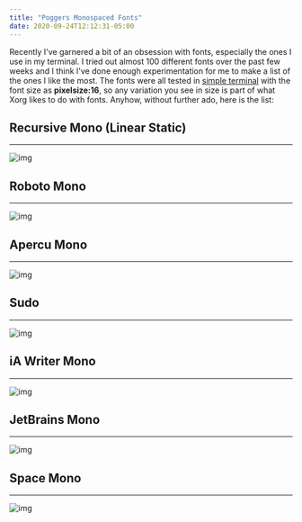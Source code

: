 ```yaml
---
title: "Poggers Monospaced Fonts"
date: 2020-09-24T12:12:31-05:00
---
```


Recently I've garnered a bit of an obsession with fonts, especially the ones I use in my terminal. I tried out almost 100 different fonts over the past few weeks and I think I've done enough experimentation for me to make a list of the ones I like the most. The fonts were all tested in [simple terminal]() with the font size as **pixelsize:16**, so any variation you see in size is part of what Xorg likes to do with fonts. Anyhow, without further ado, here is the list:

<!--more-->

## Recursive Mono (Linear Static)

---

![img](https://i.postimg.cc/rw5xcKqr/what.png)

## Roboto Mono

---

![img](https://i.postimg.cc/SK2sqP6t/what.png)

## Apercu Mono

---

![img](https://i.postimg.cc/CMtcxnpP/what.png)

## Sudo

---

![img](https://i.postimg.cc/hjCcdb17/what.png)

## iA Writer Mono

---

![img](https://i.postimg.cc/FK9MVkRb/what.png)

## JetBrains Mono

---

![img](https://i.postimg.cc/gjV9KVvD/what.png)

## Space Mono

---

![img](https://i.postimg.cc/pXR3Hnfw/what.png)
